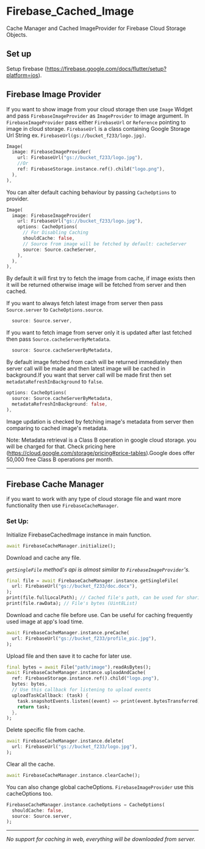 # Firebase_Cached_Image

Cache Manager and Cached ImageProvider for Firebase Cloud Storage Objects.

## Set up

Setup firebase (https://firebase.google.com/docs/flutter/setup?platform=ios).

## Firebase Image Provider

If you want to show image from your cloud storage then use `Image` Widget and pass `FirebaseImageProvider` as `ImageProvider` to image argument. In `FirebaseImageProvider` pass either `FirebaseUrl` or `Reference` pointing to image in cloud storage.
`FirebaseUrl` is a class containing Google Storage Url String ex. `FirebaseUrl(gs://bucket_f233/logo.jpg)`.

```dart
Image(
  image: FirebaseImageProvider(
    url: FirebaseUrl("gs://bucket_f233/logo.jpg"),
    //Or 
    ref: FirebaseStorage.instance.ref().child("logo.png"),
  ),
),
```

You can alter default caching behaviour by passing `CacheOptions` to provider.

```dart
Image(
  image: FirebaseImageProvider(
    url: FirebaseUrl("gs://bucket_f233/logo.jpg"),
    options: CacheOptions(
      // For Disabling Caching
      shouldCache: false,
      // Source from image will be fetched by default: cacheServer
      source: Source.cacheServer,
    ),
  ),
),
```

By default it will first try to fetch the image from cache, if image exists then it will be returned otherwise image will be fetched from server and then cached.

If you want to always fetch latest image from server then pass `Source.server` to `CacheOptions.source`.

```dart
  source: Source.server,
```

If you want to fetch image from server only it is updated after last fetched then pass `Source.cacheServerByMetadata`.


```dart
  source: Source.cacheServerByMetadata,
```

By default image fetched from cach will be returned immediately then server call will be made and then latest image will be cached in background.If you want that server call will be made first then set `metadataRefreshInBackground` to `false`.


```dart
options: CacheOptions(
  source: Source.cacheServerByMetadata,
  metadataRefreshInBackground: false,
),
```

Image updation is checked by fetching image's metadata from server then comparing to cached image's metadata.

Note: Metadata retrieval is a Class B operation in google cloud storage. you will be charged for that. Check pricing here (https://cloud.google.com/storage/pricing#price-tables).Google does offer 50,000 free Class B operations per month.



----------

## Firebase Cache Manager

if you want to work with any type of cloud storage file and want more functionality then use `FirebaseCacheManager`.

### Set Up:

Initialize FirebaseCachedImage instance in main function.

```dart
await FirebaseCacheManager.initialize();
```

Download and cache any file.

*`getSingleFile` method's api is almost similar to `FirebaseImageProvider`'s.*

```dart
final file = await FirebaseCacheManager.instance.getSingleFile(
  url: FirebaseUrl("gs://bucket_f233/doc.docx"),
);
print(file.fullLocalPath); // Cached file's path, can be used for sharing file
print(file.rawData); // File's bytes (Uint8List)
```

Download and cache file before use. Can be useful for caching frequently used image at app's load time. 

```dart
await FirebaseCacheManager.instance.preCache(
  url: FirebaseUrl("gs://bucket_f233/profile_pic.jpg"),
);
```

Upload file and then save it to cache for later use.

```dart
final bytes = await File("path/image").readAsBytes();
await FirebaseCacheManager.instance.uploadAndCache(
  ref: FirebaseStorage.instance.ref().child("logo.png"),
  bytes: bytes,
  // Use this callback for listening to upload events
  uploadTaskCallback: (task) {
    task.snapshotEvents.listen((event) => print(event.bytesTransferred));
    return task;
  },
);
```

Delete specific file from cache.

```dart
await FirebaseCacheManager.instance.delete(
  url: FirebaseUrl("gs://bucket_f233/logo.jpg"),
);
```

Clear all the cache.

```dart
await FirebaseCacheManager.instance.clearCache();
```

You can also change global cacheOptions. `FirebaseImageProvider` use this cacheOptions too.

```dart
FirebaseCacheManager.instance.cacheOptions = CacheOptions(
  shouldCache: false,
  source: Source.server,
);
```
----------
*No support for caching in web, everything will be downloaded from server.*

